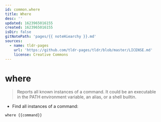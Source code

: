 ```yaml
---
id: common.where
title: Where
desc: ''
updated: 1623965016155
created: 1623965016155
isDir: false
gitNotePath: 'pages/{{ noteHiearchy }}.md'
sources:
  - name: tldr-pages
    url: 'https://github.com/tldr-pages/tldr/blob/master/LICENSE.md'
    license: Creative Commons
---
```

# where

> Reports all known instances of a command.
> It could be an executable in the PATH environment variable, an alias, or a shell builtin.

- Find all instances of a command:

`where {{command}}`

